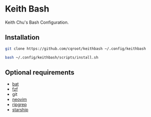# Keith Bash

Keith Chu's Bash Configuration.

## Installation

```bash
git clone https://github.com/cqroot/keithbash ~/.config/keithbash

bash ~/.config/keithbash/scripts/install.sh
```

## Optional requirements

- [bat](https://github.com/sharkdp/bat)
- [fzf](https://github.com/junegunn/fzf)
- git
- [neovim](https://github.com/neovim/neovim)
- [ripgrep](https://github.com/BurntSushi/ripgrep)
- [starship](https://github.com/starship/starship)

